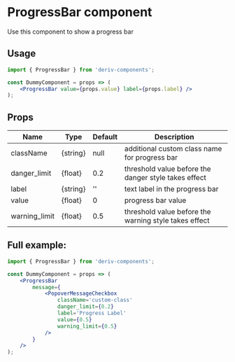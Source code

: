 # ProgressBar component

Use this component to show a progress bar

## Usage

```jsx
import { ProgressBar } from 'deriv-components';

const DummyComponent = props => (
    <ProgressBar value={props.value} label={props.label} />
);
```

## Props

| Name           | Type       | Default | Description                                           |
| -------------- | ---------- | ------- | ----------------------------------------------------- |
| className      | {string}   | null    | additional custom class name for progress bar         |
| danger_limit   | {float}    | 0.2     | threshold value before the danger style takes effect  |
| label          | {string}   | ''      | text label in the progress bar                        |
| value          | {float}    | 0       | progress bar value                                    |
| warning_limit  | {float}    | 0.5     | threshold value before the warning style takes effect |

## Full example:

```jsx
import { ProgressBar } from 'deriv-components';

const DummyComponent = props => (
    <ProgressBar
        message={
            <PopoverMessageCheckbox
                className='custom-class'
                danger_limit={0.2}
                label='Progress Label'
                value={0.5}
                warning_limit={0.5}
            />
        }
    />
);
```
